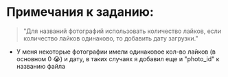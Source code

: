 # Примечания к заданию:
> "Для названий фотографий использовать количество лайков, если количество лайков одинаково, то добавить дату загрузки."
* У меня некоторые фотографии имели одинаковое кол-во лайков (в основном 0 😭) и дату, в таких случаях я добавил еще 
и "photo_id" к названию файла